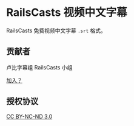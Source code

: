# RailsCasts 视频中文字幕

RailsCasts 免费视频中文字幕 `.srt` 格式。

## 贡献者

卢比字幕组 RailsCasts 小组

[加入？]()

## 授权协议

[CC BY-NC-ND 3.0](http://creativecommons.org/licenses/by-nc-nd/3.0/deed.zh)
